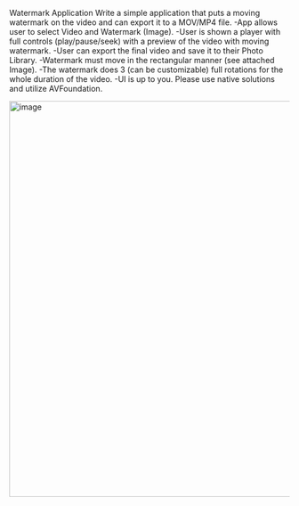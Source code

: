 Watermark Application
Write a simple application that puts a moving watermark on the video and can export it to a MOV/MP4 file.
-App allows user to select Video and Watermark (Image).
-User is shown a player with full controls (play/pause/seek) with a preview of the video with moving watermark.
-User can export the final video and save it to their Photo Library.
-Watermark must move in the rectangular manner (see attached Image). 
-The watermark does 3 (can be customizable) full rotations for the whole duration of the video.
-UI is up to you. Please use native solutions and utilize AVFoundation.

<img width="711" alt="image" src="https://github.com/johnharutyunyan/WatermarkForRenderForest/assets/26871856/31978fea-39be-4e16-9b26-111d2c9b378a">
